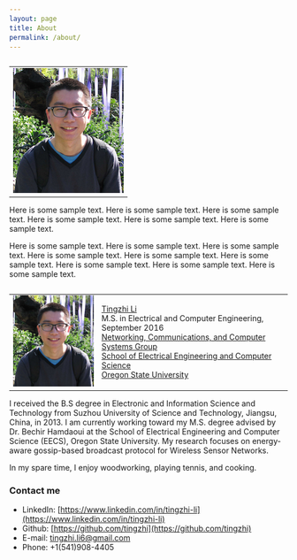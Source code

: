 ```yaml
---
layout: page
title: About
permalink: /about/
---
```



<table border="0" align="right">
<tr>
<td><img src="me2.jpg"></td>
</tr>
</table>
<p>Here is some sample text. Here is some sample text. Here is some sample text.
Here is some sample text. Here is some sample text. Here is some sample text.
</p>
<p>Here is some sample text. Here is some sample text. Here is some sample text.
Here is some sample text. Here is some sample text. Here is some sample text.
Here is some sample text. Here is some sample text. Here is some sample text.
</p> 


<table border="0" align="left">
<tr>
<td><img src="/me2.jpg"></td>
<td><p><a href="https://tingzhi.github.io">Tingzhi Li</a><br>
M.S. in Electrical and Computer Engineering, September 2016<br>
<a href="http://eecs.oregonstate.edu/research/research-areas/networking-communications-systems">Networking, Communications, and Computer Systems Group</a><br>
<a href="http://eecs.oregonstate.edu/">School of Electrical Engineering and Computer Science</a><br>
<a href="http://oregonstate.edu/">Oregon State University</a></p></td>
</tr>
</table> 


I received the B.S degree in Electronic and Information Science and Technology from Suzhou University of Science and Technology, Jiangsu, China, in 2013. I am currently working toward my M.S. degree advised by Dr. Bechir Hamdaoui at the School of Electrical Engineering and Computer Science (EECS), Oregon State University. My research focuses on energy-aware gossip-based broadcast protocol for Wireless Sensor Networks.

In my spare time, I enjoy woodworking, playing tennis, and cooking.

### Contact me

- LinkedIn: [https://www.linkedin.com/in/tingzhi-li](https://www.linkedin.com/in/tingzhi-li)
- Github: [https://github.com/tingzhi](https://github.com/tingzhi)
- E-mail: [tingzhi.li6@gmail.com](mailto:tingzhi.li6@gmail.com)
- Phone: +1(541)908-4405
